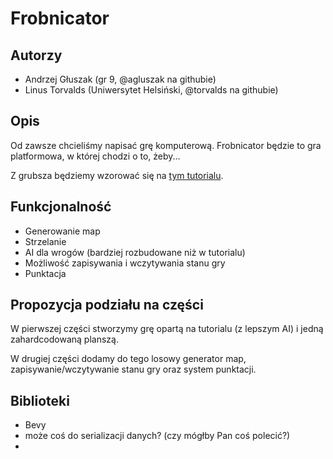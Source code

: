 # Frobnicator

## Autorzy
- Andrzej Głuszak (gr 9, @agluszak na githubie)
- Linus Torvalds (Uniwersytet Helsiński, @torvalds na githubie)

## Opis
Od zawsze chcieliśmy napisać grę komputerową.
Frobnicator będzie to gra platformowa, w której chodzi o to, żeby...

Z grubsza będziemy wzorować się na [tym tutorialu](https://dev.to/sbelzile/rust-platformer-part-1-bevy-and-ecs-2pci).

## Funkcjonalność
- Generowanie map
- Strzelanie
- AI dla wrogów (bardziej rozbudowane niż w tutorialu)
- Możliwość zapisywania i wczytywania stanu gry
- Punktacja

## Propozycja podziału na części
W pierwszej części stworzymy grę opartą na tutorialu (z lepszym AI) i jedną zahardcodowaną planszą.

W drugiej części dodamy do tego losowy generator map, zapisywanie/wczytywanie stanu gry oraz system punktacji.

## Biblioteki
- Bevy
- może coś do serializacji danych? (czy mógłby Pan coś polecić?)
- 
